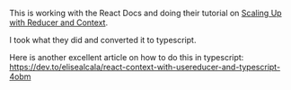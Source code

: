 This is working with the React Docs and doing their tutorial on [Scaling Up with Reducer and Context](https://react.dev/learn/scaling-up-with-reducer-and-context).

I took what they did and converted it to typescript.

Here is another excellent article on how to do this in typescript:
https://dev.to/elisealcala/react-context-with-usereducer-and-typescript-4obm
